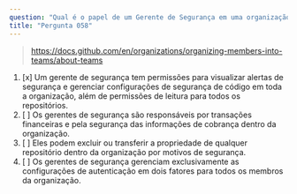 ```yaml
---
question: "Qual é o papel de um Gerente de Segurança em uma organização no GitHub?"
title: "Pergunta 058"
---
```


> https://docs.github.com/en/organizations/organizing-members-into-teams/about-teams
1. [x] Um gerente de segurança tem permissões para visualizar alertas de segurança e gerenciar configurações de segurança de código em toda a organização, além de permissões de leitura para todos os repositórios.
1. [ ] Os gerentes de segurança são responsáveis por transações financeiras e pela segurança das informações de cobrança dentro da organização.
1. [ ] Eles podem excluir ou transferir a propriedade de qualquer repositório dentro da organização por motivos de segurança.
1. [ ] Os gerentes de segurança gerenciam exclusivamente as configurações de autenticação em dois fatores para todos os membros da organização.
